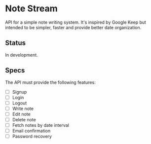 # Note Stream

API for a simple note writing system.
It's inspired by Google Keep but intended to be simpler, faster and provide better date organization.

## Status

In development.

## Specs

The API must provide the following features:

* [ ] Signup
* [ ] Login
* [ ] Logout
* [ ] Write note
* [ ] Edit note
* [ ] Delete note
* [ ] Fetch notes by date interval
* [ ] Email confirmation
* [ ] Password recovery
